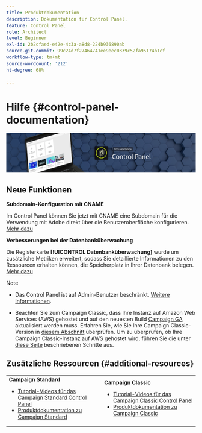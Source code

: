 ```yaml
---
title: Produktdokumentation
description: Dokumentation für Control Panel.
feature: Control Panel
role: Architect
level: Beginner
exl-id: 2b2cfaed-e42e-4c3a-a8d8-224b936890ab
source-git-commit: 99c24d7f27464741ee9eec0339c52fa95174b1cf
workflow-type: tm+mt
source-wordcount: '212'
ht-degree: 68%

---
```


# Hilfe {#control-panel-documentation}

![](assets/do-not-localize/banner.png)

## Neue Funktionen

**Subdomain-Konfiguration mit CNAME**

Im Control Panel können Sie jetzt mit CNAME eine Subdomain für die Verwendung mit Adobe direkt über die Benutzeroberfläche konfigurieren. [Mehr dazu](subdomains-certificates/using/setting-up-new-subdomain.md)

**Verbesserungen bei der Datenbanküberwachung**

Die Registerkarte **[!UICONTROL Datenbanküberwachung]** wurde um zusätzliche Metriken erweitert, sodass Sie detaillierte Informationen zu den Ressourcen erhalten können, die Speicherplatz in Ihrer Datenbank belegen. [Mehr dazu](performance-monitoring/using/database-monitoring.md)

>[!NOTE]
>
>* Das Control Panel ist auf Admin-Benutzer beschränkt. [Weitere Informationen](https://experienceleague.adobe.com/docs/control-panel/using/discover-control-panel/managing-permissions.html?lang=de#discover-control-panel).
   >
   >
* Beachten Sie zum Campaign Classic, dass Ihre Instanz auf Amazon Web Services (AWS) gehostet und auf den neuesten Build [Campaign GA](https://experienceleague.adobe.com/docs/campaign-classic/using/release-notes/rn-overview.html#rn-statuses) aktualisiert werden muss. Erfahren Sie, wie Sie Ihre Campaign Classic-Version in [diesem Abschnitt](https://experienceleague.adobe.com/docs/campaign-classic/using/getting-started/starting-with-adobe-campaign/launching-adobe-campaign.html?lang=de#getting-your-campaign-version) überprüfen. Um zu überprüfen, ob Ihre Campaign Classic-Instanz auf AWS gehostet wird, führen Sie die unter [diese Seite](faq.md) beschriebenen Schritte aus.


## Zusätzliche Ressourcen {#additional-resources}

<table>
    <tr>
        <td><b>Campaign Standard</b><br/>
        <ul>
            <li><a href="https://experienceleague.adobe.com/docs/campaign-standard-learn/control-panel/control-panel-overview.html?lang=de">Tutorial-Videos für das Campaign Standard Control Panel</a></li>
            <li><a href="https://docs.adobe.com/content/help/de-DE/campaign-standard/using/campaign-standard-home.html">Produktdokumentation zu Campaign Standard</a></li>
        </ul>
        </td>
        <td><b>Campaign Classic</b><br/>
        <ul>
            <li><a href="https://experienceleague.adobe.com/docs/campaign-classic-learn/control-panel/control-panel-overview.html?lang=de">Tutorial-Videos für das Campaign Classic Control Panel</a></li>
            <li><a href="https://docs.adobe.com/content/help/de-DE/campaign-classic/using/campaign-classic-home.html">Produktdokumentation zu Campaign Classic</a></li>
        </ul>
        </td>
    </tr>
</table>
